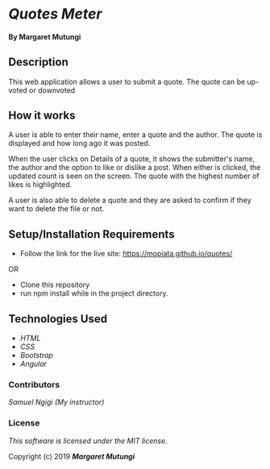 # _Quotes Meter_

#### By Margaret Mutungi

## Description

This web application allows a user to submit a quote. The quote can be up-voted or downvoted

## How it works
A user is able to enter their name, enter a quote and the author. The quote is displayed and how long ago it was posted. 

When the user clicks on Details of a quote, it shows the submitter's name, the author and the option to like or dislike a post. When either is clicked, the updated count is seen on the screen. The quote with the highest number of likes is highlighted.

A user is also able to delete a quote and they are asked to confirm if they want to delete the file or not. 


## Setup/Installation Requirements

* Follow the link for the live site: https://mopiata.github.io/quotes/

OR 

* Clone this repository
* run npm install while in the project directory.

## Technologies Used

* _HTML_
* _CSS_
* _Bootstrap_
* _Angular_

### Contributors
_Samuel Ngigi (My instructor)_

### License

*This software is licensed under the MIT license.*

Copyright (c) 2019 **_Margaret Mutungi_**
